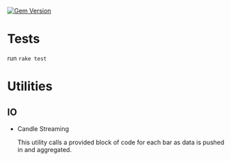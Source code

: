 [![Gem Version](https://badge.fury.io/rb/enterprice.svg)](http://badge.fury.io/rb/enterprice)

# Tests
  
  run `rake test`

# Utilities

## IO

* Candle Streaming

    This utility calls a provided block of code for each bar as data is pushed in and aggregated.

